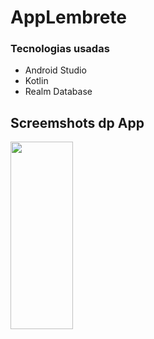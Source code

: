 # AppLembrete


### Tecnologias usadas
* Android Studio
* Kotlin
* Realm Database


## Screemshots dp App

<div>
<img src = "https://user-images.githubusercontent.com/92251761/152659797-ca478e63-45e2-4923-8ebb-721041de3bfe.jpeg" width="100" height="300" >
</div>

